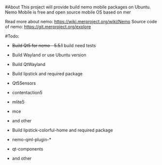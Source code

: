 #About
This project will provide build nemo mobile packages on Ubuntu. Nemo Mobile is free and open source mobile OS based on mer

Read more about nemo: https://wiki.merproject.org/wiki/Nemo
Source code of nemo: https://git.merproject.org/explore

#Todo:
* ~~Build Qt5 for nemo - 5.5.1~~ build need tests
* Build Wayland or use Ubuntu version 
* Build QtWayland
* Build lipstick and required package
 * Qt5Sensors
 * contentaction5
 * mlite5
 * mce
 * and other

* Build lipstick-colorful-home and required package
 * nemo-qml-plugin-*
 * qt-components
 * and other
